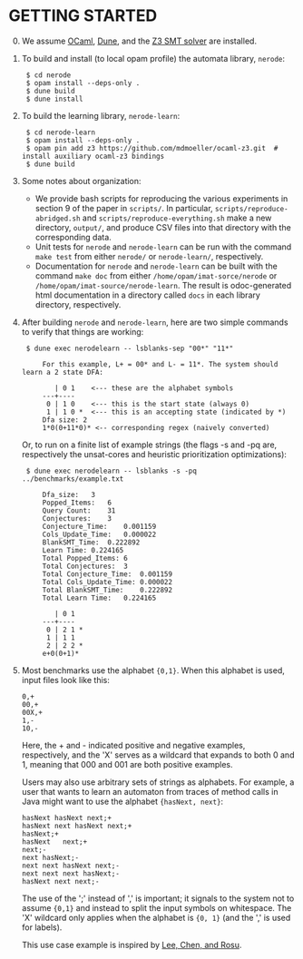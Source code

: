 GETTING STARTED
===============

0. We assume [OCaml](https://ocaml.org/), [Dune](https://dune.build), and the
   [Z3 SMT solver](https://github.com/Z3Prover/z3/) are installed.

1. To build and install (to local opam profile) the automata library, `nerode`:

        $ cd nerode
        $ opam install --deps-only .
        $ dune build
        $ dune install

2. To build the learning library, `nerode-learn`:

        $ cd nerode-learn
        $ opam install --deps-only .
        $ opam pin add z3 https://github.com/mdmoeller/ocaml-z3.git  # install auxiliary ocaml-z3 bindings
        $ dune build

3. Some notes about organization:
    * We provide bash scripts for reproducing the various experiments in
      section 9 of the paper in `scripts/`. In particular,
      `scripts/reproduce-abridged.sh` and
      `scripts/reproduce-everything.sh` make a new
      directory, `output/`, and produce CSV files into
      that directory with the corresponding data.
    * Unit tests for `nerode` and `nerode-learn` can be run with the command
      `make test` from either `nerode/` or `nerode-learn/`, respectively.
    * Documentation for `nerode` and `nerode-learn` can be built with the
      command `make doc` from either `/home/opam/imat-sorce/nerode` or
      `/home/opam/imat-source/nerode-learn`. The result is odoc-generated html
      documentation in a directory called `docs` in each library directory,
      respectively.

4. After building `nerode` and `nerode-learn`, here are two simple commands to
   verify that things are working:
    
        $ dune exec nerodelearn -- lsblanks-sep "00*" "11*"

            For this example, L+ = 00* and L- = 11*. The system should learn a 2 state DFA:

               | 0 1    <--- these are the alphabet symbols
            ---+----
             0 | 1 0    <--- this is the start state (always 0)
             1 | 1 0 *  <--- this is an accepting state (indicated by *)
            Dfa size: 2
            1*0(0+11*0)* <-- corresponding regex (naively converted)

    Or, to run on a finite list of example strings (the flags -s and -pq are,
    respectively the unsat-cores and heuristic prioritization optimizations):

        $ dune exec nerodelearn -- lsblanks -s -pq ../benchmarks/example.txt

            Dfa_size:	3
            Popped_Items:	6
            Query Count:	31
            Conjectures:	3
            Conjecture_Time:	0.001159
            Cols_Update_Time:	0.000022
            BlankSMT_Time:	0.222892
            Learn Time:	0.224165
            Total Popped_Items:	6
            Total Conjectures:	3
            Total Conjecture_Time:	0.001159
            Total Cols_Update_Time:	0.000022
            Total BlankSMT_Time:	0.222892
            Total Learn Time:	0.224165
            
               | 0 1
            ---+----
             0 | 2 1 *
             1 | 1 1 
             2 | 2 2 *
            e+0(0+1)*

5.  Most benchmarks use the alphabet `{0,1}`. When this alphabet is used, input
    files look like this:

        0,+
        00,+
        00X,+
        1,-
        10,-

    Here, the + and - indicated positive and negative examples, respectively,
    and the 'X' serves as a wildcard that expands to both 0 and 1, meaning
    that 000 and 001 are both positive examples.

    Users may also use arbitrary sets of strings as alphabets. For example, a
    user that wants to learn an automaton from traces of method calls in Java
    might want to use the alphabet `{hasNext, next}`:

        hasNext hasNext next;+
        hasNext next hasNext next;+
        hasNext;+
        hasNext   next;+
        next;-
        next hasNext;-
        next next hasNext next;-
        next next next hasNext;-
        hasNext next next;-

    The use of the ';' instead of ',' is important; it signals to the system not
    to assume `{0,1}` and instead to split the input symbols on whitespace. The
    'X' wildcard only applies when the alphabet is `{0, 1}` (and the ',' is used
    for labels).

    This use case example is inspired by [Lee, Chen, and Rosu](https://dl.acm.org/doi/pdf/10.1145/1985793.1985874).
